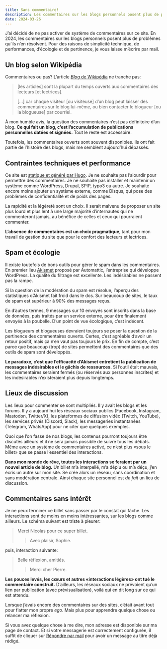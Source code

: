 ```yaml
---
title: Sans commentaire!
description: Les commentaires sur les blogs personnels posent plus de problèmes qu’ils n’en résolvent. Pour des raisons de simplicité technique, de performances, d’écologie et de pertinence, je vous laisse m’écrire par mail.
date: 2024-03-26
---
```


J’ai décidé de ne pas activer de système de commentaires sur ce site. En 2024, les commentaires sur les blogs personnels posent plus de problèmes qu’ils n’en résolvent. Pour des raisons de simplicité technique, de performances, d’écologie et de pertinence, je vous laisse m’écrire par mail.

## Un blog selon Wikipédia

Commentaires ou pas? L’article [*Blog* de Wikipédia](https://fr.wikipedia.org/wiki/Blog) ne tranche pas:

> [les articles] sont la plupart du temps ouverts aux commentaires des lecteurs [et lectrices].
>
> [...] car chaque visiteur [ou visiteuse] d’un blog peut laisser des commentaires sur le blog lui-même, ou bien contacter le blogueur [ou la blogueuse] par courriel.

À mon humble avis, la question des commentaires n’est pas définitoire d’un blog. **Ce qui fait un blog, c’est l’accumulation de publications personnelles datées et signées.** Tout le reste est accessoire.

Toutefois, les commentaires ouverts sont souvent disponibles. Ils ont fait partie de l’histoire des blogs, mais me semblent aujourd’hui dépassés.

## Contraintes techniques et performance

Ce site est [statique et généré par Hugo](/blog/site-statique-generateur-hugo/). Je ne souhaite pas l’alourdir pour permettre des commentaires. Je ne souhaite pas installer et maintenir un système comme WordPress, Drupal, SPIP, typo3 ou autre. Je souhaite encore moins ajouter un système externe, comme Disqus, qui pose des problèmes de confidentialité et de poids des pages.

La rapidité et la légèreté sont un choix. Il serait malvenu de proposer un site plus lourd et plus lent à une large majorité d’internautes qui ne commenteront jamais, au bénéfice de celles et ceux qui pourraient commenter.

**L’absence de commentaires est un choix pragmatique**, tant pour mon travail de gestion du site que pour le confort des lecteurs et lectrices.

## Spam et écologie

Il existe toutefois de bons outils pour gérer le spam dans les commentaires. En premier lieu [Akismet](https://akismet.com/fr/) proposé par Automattic, l’entreprise qui développe WordPress. La qualité du filtrage est excellente. Les indésirables ne passent pas la rampe.

Si la question de la modération du spam est résolue, l’aperçu des statistiques d’Akismet fait froid dans le dos. Sur beaucoup de sites, le taux de spam est supérieur à 90% des messages reçus.

En d’autres termes, 9 messages sur 10 envoyés sont inscrits dans la base de données, puis traités par un service externe, pour être finalement envoyés à la poubelle. D’un point de vue écologique, c’est indécent.

Les blogueurs et blogueuses devraient toujours se poser la question de la pertinence des commentaires ouverts. Certes, c’est agréable d’avoir un retour positif, mais ça n’en vaut pas toujours le prix. En fin de compte, c’est parce que beaucoup (trop) de sites permettent des commentaires que des outils de spam sont développés.

**Le paradoxe, c’est que l’efficacité d’Akismet entretient la publication de messages indésirables et le gâchis de ressources.** Si l’outil était mauvais, les commentaires seraient fermés (ou réservés aux personnes inscrites) et les indésirables n’existeraient plus depuis longtemps.

## Lieux de discussion

Les lieux pour commenter se sont multipliés. Il y avait les blogs et les forums. Il y a aujourd’hui les réseaux sociaux publics (Facebook, Instagram, Mastodon, Twitter/X), les plateformes de diffusion vidéo (Twitch, YouTube), les services privés (Discord, Slack), les messageries instantanées (Telegram, WhatsApp) pour ne citer que quelques exemples.

Quoi que l’on fasse de nos blogs, les contenus pourront toujours être discutés ailleurs et il ne sera jamais possible de suivre tous les débats. Même avec un système de commentaires activé, ce n’est plus «sous le billet» que se passe l’essentiel des interactions.

**Dans mon monde de rêve, toutes les interactions se feraient par un nouvel article de blog.** Un billet m’a interpellé, m’a déplu ou m’a déçu, j’en écris un autre sur mon site. Se crée alors un réseau, sans coordination et sans modération centrale. Ainsi  chaque site personnel est *de fait* un lieu de discussion.

## Commentaires sans intérêt

Je ne peux terminer ce billet sans passer par le constat qui fâche. Les interactions sont de moins en moins intéressantes, sur les blogs comme ailleurs. Le schéma suivant est triste à pleurer:

> Merci Nicolas pour ce super billet.
>
>> Avec plaisir, Sophie.

puis, interaction suivante:

> Belle réflexion, amitiés.
>
>> Merci cher Pierre.

**Les pouces levés, les cœurs et autres «interactions légères» ont tué le commentaire construit.** D’ailleurs, les réseaux sociaux ne prévoient qu’un lien par publication (avec prévisualisation), voilà qui en dit long sur ce qui est attendu.

Lorsque j’avais encore des commentaires sur des sites, c’était avant tout pour flatter mon propre *ego*. Mais plus pour apprendre quelque chose ou relancer ma réflexion.

Si vous avez quelque chose à me dire, mon adresse est disponible sur ma page de contact. Et si votre messagerie est correctement configurée, il suffit de cliquer sur [Répondre par mail](mailto:hello+2024@nicolasfriedli.ch?subject=Re%3A%20Sans%20commentaire!) pour avoir un message au titre déjà rédigé.
